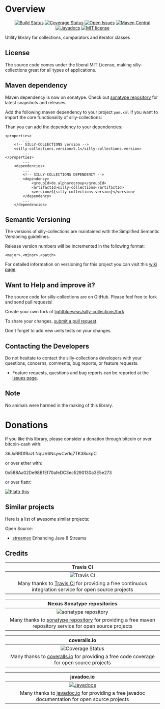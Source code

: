 # Overview

<div align="center">

[![Build Status](https://travis-ci.org/lightblueseas/silly-collections.svg?branch=develop)](https://travis-ci.org/lightblueseas/silly-collections) 
[![Coverage Status](https://coveralls.io/repos/github/lightblueseas/silly-collections/badge.svg?branch=develop)](https://coveralls.io/github/lightblueseas/silly-collections?branch=develop) 
[![Open Issues](https://img.shields.io/github/issues/lightblueseas/silly-collections.svg?style=flat)](https://github.com/lightblueseas/silly-collections/issues) 
[![Maven Central](https://maven-badges.herokuapp.com/maven-central/de.alpharogroup/silly-collections/badge.svg)](https://maven-badges.herokuapp.com/maven-central/de.alpharogroup/silly-collections)
[![Javadocs](http://www.javadoc.io/badge/de.alpharogroup/silly-collections.svg)](http://www.javadoc.io/doc/de.alpharogroup/silly-collections)
[![MIT license](http://img.shields.io/badge/license-MIT-brightgreen.svg?style=flat)](http://opensource.org/licenses/MIT)

</div>

Utility library for collections, comparators and iterator classes

## License

The source code comes under the liberal MIT License, making silly-collections great for all types of applications.

## Maven dependency

Maven dependency is now on sonatype.
Check out [sonatype repository](https://oss.sonatype.org/index.html#nexus-search;gav~de.alpharogroup~silly-collections~~~) for latest snapshots and releases.

Add the following maven dependency to your project `pom.xml` if you want to import the core functionality of silly-collections:

Than you can add the dependency to your dependencies:

	<properties>
			...
		<!-- SILLY-COLLECTIONS version -->
		<silly-collections.version>5.1</silly-collections.version>
			...
	</properties>
			...
		<dependencies>
			...
			<!-- SILLY-COLLECTIONS DEPENDENCY -->
			<dependency>
				<groupId>de.alpharogroup</groupId>
				<artifactId>silly-collections</artifactId>
				<version>${silly-collections.version}</version>
			</dependency>
			...
		</dependencies>

## Semantic Versioning

The versions of silly-collections are maintained with the Simplified Semantic Versioning guidelines.

Release version numbers will be incremented in the following format:

`<major>.<minor>.<patch>`

For detailed information on versioning for this project you can visit this [wiki page](https://github.com/lightblueseas/mvn-parent-projects/wiki/Simplified-Semantic-Versioning).

## Want to Help and improve it? ###

The source code for silly-collections are on GitHub. Please feel free to fork and send pull requests!

Create your own fork of [lightblueseas/silly-collections/fork](https://github.com/lightblueseas/silly-collections/fork)

To share your changes, [submit a pull request](https://github.com/lightblueseas/silly-collections/pull/new/develop).

Don't forget to add new units tests on your changes.

## Contacting the Developers

Do not hesitate to contact the silly-collections developers with your questions, concerns, comments, bug reports, or feature requests.
- Feature requests, questions and bug reports can be reported at the [issues page](https://github.com/lightblueseas/silly-collections/issues).

## Note

No animals were harmed in the making of this library.


# Donations

If you like this library, please consider a donation through bitcoin or over bitcoin-cash with:

36JxRRDfRazLNqUV6NsywCw1q7TK38ukpC

or over ether with:

0x588Aa02De98B1Ef70afeDC3ec5290130a3E5e273

or over flattr:

<a href="https://flattr.com/submit/auto?fid=r7vp62&url=https%3A%2F%2Fgithub.com%2Flightblueseas%2Fsilly-collections" target="_blank">
<img src="http://api.flattr.com/button/flattr-badge-large.png" alt="Flattr this" title="Flattr this" border="0" />
</a>

## Similar projects

Here is a list of awesome similar projects:

Open Source:

 * [streamex](https://github.com/amaembo/streamex) Enhancing Java 8 Streams

## Credits

|**Travis CI**|
|:-:|
|![Travis CI](https://travis-ci.com/images/logos/TravisCI-Full-Color.png) <img width=500/>|
|Many thanks to [Travis CI](https://travis-ci.org) for providing a free continuous integration service for open source projects|

|**Nexus Sonatype repositories**|
|:-:|
|<img width=500/> ![sonatype repository](https://avatars1.githubusercontent.com/u/33330803?s=200&v=4) <img width=500/>|
|Many thanks to [sonatype repository](https://www.sonatype.com) for providing a free maven repository service for open source projects|

|**coveralls.io**|
|:-:|
|<img width=500/> ![Coverage Status](https://coveralls.io/repos/github/astrapi69/mystic-crypt/badge.svg) <img width=500/>|
|Many thanks to [coveralls.io](https://coveralls.io) for providing a free code coverage for open source projects|

|**javadoc.io**|
|:-:|
|<img width=500/>[![Javadocs](http://www.javadoc.io/badge/de.alpharogroup/silly-collections.svg)](http://www.javadoc.io/doc/de.alpharogroup/silly-collections)  <img width=500/>|
|Many thanks to [javadoc.io](http://www.javadoc.io) for providing a free javadoc documentation for open source projects|




